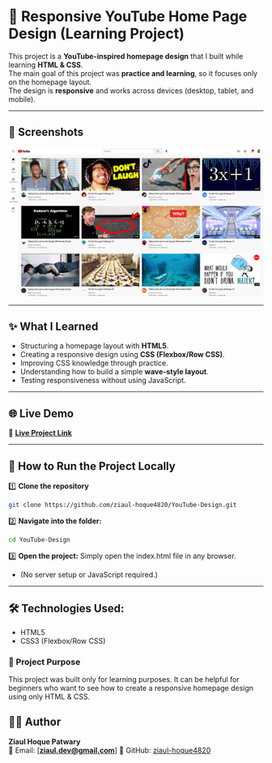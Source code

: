 # 🎨 Responsive YouTube Home Page Design (Learning Project)

This project is a **YouTube-inspired homepage design** that I built while learning **HTML & CSS**.  
The main goal of this project was **practice and learning**, so it focuses only on the homepage layout.  
The design is **responsive** and works across devices (desktop, tablet, and mobile).  

---
## 📸 Screenshots

![Homepage Screenshot](./assets/image/home-page.png)

---

## ✨ What I Learned
- Structuring a homepage layout with **HTML5**.
- Creating a responsive design using **CSS (Flexbox/Row CSS)**.
- Improving CSS knowledge through practice.
- Understanding how to build a simple **wave-style layout**.
- Testing responsiveness without using JavaScript.

---

## 🌐 Live Demo
🔗 **[Live Project Link](https://book-shop-vzqq.vercel.app/)**

---

## 🚀 How to Run the Project Locally

1️⃣ **Clone the repository**
```bash
git clone https://github.com/ziaul-hoque4820/YouTube-Design.git
```
2️⃣ **Navigate into the folder:**
```bash
cd YouTube-Design
```
3️⃣ **Open the project:**
Simply open the index.html file in any browser.
- (No server setup or JavaScript required.)

---

## 🛠 Technologies Used:
- HTML5
- CSS3 (Flexbox/Row CSS)

### 🎯 Project Purpose
This project was built only for learning purposes.
It can be helpful for beginners who want to see how to create a responsive homepage design using only HTML & CSS.

## 👨‍💻 Author

**Ziaul Hoque Patwary**  
📧 Email: [**ziaul.dev@gmail.com**] 
🔗 GitHub: [ziaul-hoque4820](https://github.com/ziaul-hoque4820)